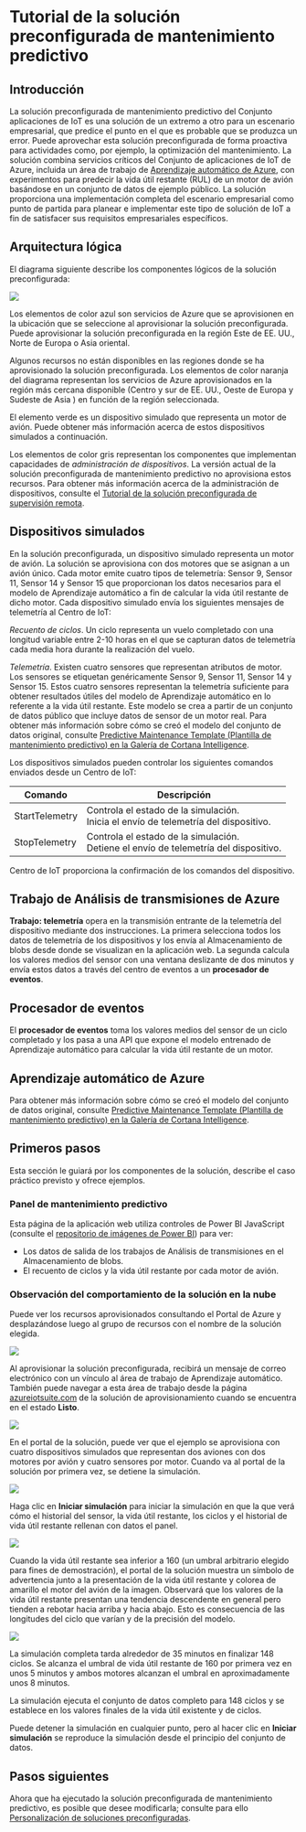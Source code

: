 <properties
 pageTitle="Tutorial de mantenimiento predictivo | Microsoft Azure"
 description="Tutorial de la solución preconfigurada de mantenimiento predictivo de IoT de Azure."
 services=""
 suite="iot-suite"
 documentationCenter=""
 authors="aguilaaj"
 manager="timlt"
 editor=""/>

<tags
 ms.service="iot-suite"
 ms.devlang="na"
 ms.topic="get-started-article"
 ms.tgt_pltfrm="na"
 ms.workload="na"
 ms.date="03/02/2016"
 ms.author="araguila"/>

# Tutorial de la solución preconfigurada de mantenimiento predictivo

## Introducción

La solución preconfigurada de mantenimiento predictivo del Conjunto aplicaciones de IoT es una solución de un extremo a otro para un escenario empresarial, que predice el punto en el que es probable que se produzca un error. Puede aprovechar esta solución preconfigurada de forma proactiva para actividades como, por ejemplo, la optimización del mantenimiento. La solución combina servicios críticos del Conjunto de aplicaciones de IoT de Azure, incluida un área de trabajo de [Aprendizaje automático de Azure][lnk_machine_learning], con experimentos para predecir la vida útil restante (RUL) de un motor de avión basándose en un conjunto de datos de ejemplo público. La solución proporciona una implementación completa del escenario empresarial como punto de partida para planear e implementar este tipo de solución de IoT a fin de satisfacer sus requisitos empresariales específicos.

## Arquitectura lógica

El diagrama siguiente describe los componentes lógicos de la solución preconfigurada:

![][img-architecture]

Los elementos de color azul son servicios de Azure que se aprovisionen en la ubicación que se seleccione al aprovisionar la solución preconfigurada. Puede aprovisionar la solución preconfigurada en la región Este de EE. UU., Norte de Europa o Asia oriental.

Algunos recursos no están disponibles en las regiones donde se ha aprovisionado la solución preconfigurada. Los elementos de color naranja del diagrama representan los servicios de Azure aprovisionados en la región más cercana disponible (Centro y sur de EE. UU., Oeste de Europa y Sudeste de Asia ) en función de la región seleccionada.

El elemento verde es un dispositivo simulado que representa un motor de avión. Puede obtener más información acerca de estos dispositivos simulados a continuación.

Los elementos de color gris representan los componentes que implementan capacidades de *administración de dispositivos*. La versión actual de la solución preconfigurada de mantenimiento predictivo no aprovisiona estos recursos. Para obtener más información acerca de la administración de dispositivos, consulte el [Tutorial de la solución preconfigurada de supervisión remota][lnk-remote-monitoring].

## Dispositivos simulados

En la solución preconfigurada, un dispositivo simulado representa un motor de avión. La solución se aprovisiona con dos motores que se asignan a un avión único. Cada motor emite cuatro tipos de telemetría: Sensor 9, Sensor 11, Sensor 14 y Sensor 15 que proporcionan los datos necesarios para el modelo de Aprendizaje automático a fin de calcular la vida útil restante de dicho motor. Cada dispositivo simulado envía los siguientes mensajes de telemetría al Centro de IoT:

*Recuento de ciclos*. Un ciclo representa un vuelo completado con una longitud variable entre 2-10 horas en el que se capturan datos de telemetría cada media hora durante la realización del vuelo.

*Telemetría*. Existen cuatro sensores que representan atributos de motor. Los sensores se etiquetan genéricamente Sensor 9, Sensor 11, Sensor 14 y Sensor 15. Estos cuatro sensores representan la telemetría suficiente para obtener resultados útiles del modelo de Aprendizaje automático en lo referente a la vida útil restante. Este modelo se crea a partir de un conjunto de datos público que incluye datos de sensor de un motor real. Para obtener más información sobre cómo se creó el modelo del conjunto de datos original, consulte [Predictive Maintenance Template (Plantilla de mantenimiento predictivo) en la Galería de Cortana Intelligence][lnk-cortana-analytics].

Los dispositivos simulados pueden controlar los siguientes comandos enviados desde un Centro de IoT:

| Comando | Descripción |
|---------|-------------|
| StartTelemetry | Controla el estado de la simulación.<br/>Inicia el envío de telemetría del dispositivo. |
| StopTelemetry | Controla el estado de la simulación.<br/>Detiene el envío de telemetría del dispositivo. |

Centro de IoT proporciona la confirmación de los comandos del dispositivo.

## Trabajo de Análisis de transmisiones de Azure

**Trabajo: telemetría** opera en la transmisión entrante de la telemetría del dispositivo mediante dos instrucciones. La primera selecciona todos los datos de telemetría de los dispositivos y los envía al Almacenamiento de blobs desde donde se visualizan en la aplicación web. La segunda calcula los valores medios del sensor con una ventana deslizante de dos minutos y envía estos datos a través del centro de eventos a un **procesador de eventos**.

## Procesador de eventos

El **procesador de eventos** toma los valores medios del sensor de un ciclo completado y los pasa a una API que expone el modelo entrenado de Aprendizaje automático para calcular la vida útil restante de un motor.

## Aprendizaje automático de Azure

Para obtener más información sobre cómo se creó el modelo del conjunto de datos original, consulte [Predictive Maintenance Template (Plantilla de mantenimiento predictivo) en la Galería de Cortana Intelligence][lnk-cortana-analytics].

## Primeros pasos

Esta sección le guiará por los componentes de la solución, describe el caso práctico previsto y ofrece ejemplos.

### Panel de mantenimiento predictivo

Esta página de la aplicación web utiliza controles de Power BI JavaScript (consulte el [repositorio de imágenes de Power BI][lnk-powerbi]) para ver:

- Los datos de salida de los trabajos de Análisis de transmisiones en el Almacenamiento de blobs.
- El recuento de ciclos y la vida útil restante por cada motor de avión.

### Observación del comportamiento de la solución en la nube

Puede ver los recursos aprovisionados consultando el Portal de Azure y desplazándose luego al grupo de recursos con el nombre de la solución elegida.

![][img-resource-group]

Al aprovisionar la solución preconfigurada, recibirá un mensaje de correo electrónico con un vínculo al área de trabajo de Aprendizaje automático. También puede navegar a esta área de trabajo desde la página [azureiotsuite.com][lnk-azureiotsuite] de la solución de aprovisionamiento cuando se encuentra en el estado **Listo**.

![][img-machine-learning]

En el portal de la solución, puede ver que el ejemplo se aprovisiona con cuatro dispositivos simulados que representan dos aviones con dos motores por avión y cuatro sensores por motor. Cuando va al portal de la solución por primera vez, se detiene la simulación.

![][img-simulation-stopped]

Haga clic en **Iniciar simulación** para iniciar la simulación en que la que verá cómo el historial del sensor, la vida útil restante, los ciclos y el historial de vida útil restante rellenan con datos el panel.

![][img-simulation-running]

Cuando la vida útil restante sea inferior a 160 (un umbral arbitrario elegido para fines de demostración), el portal de la solución muestra un símbolo de advertencia junto a la presentación de la vida útil restante y colorea de amarillo el motor del avión de la imagen. Observará que los valores de la vida útil restante presentan una tendencia descendente en general pero tienden a rebotar hacia arriba y hacia abajo. Esto es consecuencia de las longitudes del ciclo que varían y de la precisión del modelo.

![][img-simulation-warning]

La simulación completa tarda alrededor de 35 minutos en finalizar 148 ciclos. Se alcanza el umbral de vida útil restante de 160 por primera vez en unos 5 minutos y ambos motores alcanzan el umbral en aproximadamente unos 8 minutos.

La simulación ejecuta el conjunto de datos completo para 148 ciclos y se establece en los valores finales de la vida útil existente y de ciclos.

Puede detener la simulación en cualquier punto, pero al hacer clic en **Iniciar simulación** se reproduce la simulación desde el principio del conjunto de datos.

## Pasos siguientes

Ahora que ha ejecutado la solución preconfigurada de mantenimiento predictivo, es posible que desee modificarla; consulte para ello [Personalización de soluciones preconfiguradas][lnk-customize].

  
[img-architecture]: media/iot-suite-predictive-walkthrough/architecture.png
[img-resource-group]: media/iot-suite-predictive-walkthrough/resource-group.png
[img-machine-learning]: media/iot-suite-predictive-walkthrough/machine-learning.png
[img-simulation-stopped]: media/iot-suite-predictive-walkthrough/simulation-stopped.png
[img-simulation-running]: media/iot-suite-predictive-walkthrough/simulation-running.png
[img-simulation-warning]: media/iot-suite-predictive-walkthrough/simulation-warning.png

[lnk-powerbi]: https://www.github.com/Microsoft/PowerBI-visuals
[lnk_machine_learning]: https://azure.microsoft.com/services/machine-learning/
[lnk-remote-monitoring]: iot-suite-remote-monitoring-sample-walkthrough.md
[lnk-cortana-analytics]: http://gallery.cortanaintelligence.com/Collection/Predictive-Maintenance-Template-3
[lnk-azureiotsuite]: https://www.azureiotsuite.com/
[lnk-customize]: iot-suite-guidance-on-customizing-preconfigured-solutions.md

<!---HONumber=AcomDC_0406_2016-->